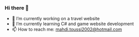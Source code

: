 ### Hi there 👋

- 🔭 I’m currently working on a travel website
- 🌱 I’m currently learning C# and game website development
- 📫 How to reach me: mahdi.toussi2002@hotmail.com
